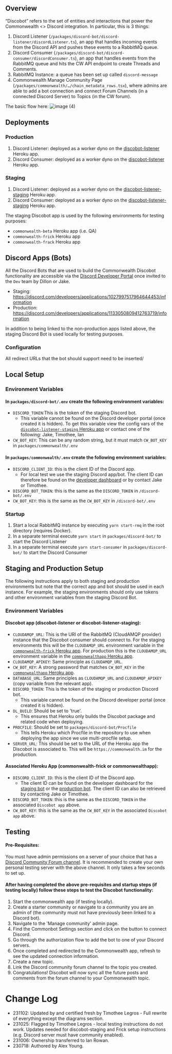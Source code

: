 ## Overview

“Discobot” refers to the set of entities and interactions that power the Commonwealth <> Discord integration. In particular, this is 3 things:

1. Discord Listener (`/packages/discord-bot/discord-listener/discordListener.ts`), an app that handles incoming events from the Discord API and pushes these events to a RabbitMQ queue.
2. Discord Consumer (`/packages/discord-bot/discord-consumer/discordConsumer.ts`), an app that handles events from the RabbitMQ queue and hits the CW API endpoint to create Threads and Comments.
3. RabbitMQ Instance: a queue has been set up called `discord-message`
4. Commonwealth Manage Community Page (`/packages/commonwealth/…/chain_metadata_rows.tsx`), where admins are able to add a bot connection and connect Forum Channels (in a connected Discord Server) to Topics (in the CW forum).

The basic flow here:
![image (4)](https://github.com/hicommonwealth/commonwealth/assets/31940965/aaf5719a-4ea1-46be-bbbf-3cce55ba7528)

## Deployments

### Production

1. Discord Listener: deployed as a worker dyno on the [discobot-listener](https://dashboard.heroku.com/apps/discobot-listener/resources) Heroku app.
2. Discord Consumer: deployed as a worker dyno on the [discobot-listener](https://dashboard.heroku.com/apps/discobot-listener/resources) Heroku app.

### Staging

1. Discord Listener: deployed as a worker dyno on the [discobot-listener-staging](https://dashboard.heroku.com/apps/discobot-listener-staging/resources) Heroku app.
2. Discord Consumer: deployed as a worker dyno on the [discobot-listener-staging](https://dashboard.heroku.com/apps/discobot-listener-staging/resources) Heroku app.

The staging Discobot app is used by the following environments for testing purposes:
- `commonwealth-beta` Heroku app (i.e. QA)
- `commonwealth-frick` Heroku app
- `commonwealth-frack` Heroku app

## Discord Apps (Bots)

All the Discord Bots that are used to build the Commonwealth Discobot functionality are accessible
via the [Discord Developer Portal](https://discord.com/developers/applications) once invited to the
`Dev` team by Dillon or Jake.

- Staging: https://discord.com/developers/applications/1027997517964644453/information
- Production: https://discord.com/developers/applications/1133050809412763719/information

In addition to being linked to the non-production apps listed above, the staging Discord Bot is used
locally for testing purposes.

### Configuration

All redirect URLs that the bot should support need to be inserted/

## Local Setup

### Environment Variables

#### In `packages/discord-bot/.env` create the following environment variables:

- `DISCORD_TOKEN`:This is the token of the staging Discord bot.
  - This variable cannot be found on the Discord developer portal (once created it is hidden). To get this
  variable view the config vars of the [`discobot-listener-staging` Heroku app](https://dashboard.heroku.com/apps/discobot-listener-staging/settings)
  or contact one of the following: Jake, Timothee, Ian
- `CW_BOT_KEY`: This can be any random string, but it must match `CW_BOT_KEY` in `packages/commonwealth/.env`

#### In `packages/commonwealth/.env` create the following environment variables:

- `DISCORD_CLIENT_ID`: this is the client ID of the Discord app.
  - For local test we use the staging Discord app/bot. The client ID can therefore be found on the [developer dashboard](https://discord.com/developers/applications/1027997517964644453/oauth2/general)
  or by contact Jake or Timothee.
- `DISCORD_BOT_TOKEN`: this is the same as the `DISCORD_TOKEN` in `/discord-bot/.env`
- `CW_BOT_KEY`: this is the same as the `CW_BOT_KEY` in `/discord-bot/.env`

### Startup

1. Start a local RabbitMQ instance by executing `yarn start-rmq` in the root directory (requires Docker).
2. In a separate terminal execute `yarn start` in `packages/discord-bot/` to start the Discord Listener
3. In a separate terminal execute `yarn start-consumer` in `packages/discord-bot/` to start the Discord Consumer

## Staging and Production Setup

The following instructions apply to both staging and production environments but note that
the correct app and bot should be used in each instance. For example, the staging environments
should only use tokens and other environment variables from the staging Discord Bot.

### Environment Variables

#### Discobot app (discobot-listener or discobot-listener-staging):

- `CLOUDAMQP_URL`: This is the URI of the RabbitMQ (CloudAMQP provider) instance that the Discobot consumer should
connect to. For the staging environments this will be the `CLOUDAMQP_URL` environment variable in the
[`commonwealth-frick` Heroku app](https://dashboard.heroku.com/apps/commonwealth-frick/settings). For production this is
the `CLOUDAMQP_URL` environment variable in the [`commonwealthapp` Heroku app](https://dashboard.heroku.com/apps/commonwealth-beta/settings).
- `CLOUDAMQP_APIKEY`: Same principle as `CLOUDAMQP_URL`.
- `CW_BOT_KEY`: A strong password that matches `CW_BOT_KEY` in the [`commonwealthapp` Heroku app](https://dashboard.heroku.com/apps/commonwealth-beta/settings).
- `DATABASE_URL`: Same principles as `CLOUDAMQP_URL` and `CLOUDAMQP_APIKEY` (copy variable from the relevant app).
- `DISCORD_TOKEN`: This is the token of the staging or production Discord bot.
  - This variable cannot be found on the Discord developer portal (once created it is hidden).
- `DL_BUILD`: Should be set to 'true'.
  - This ensures that Heroku only builds the Discobot package and related code when deploying.
- `PROCFILE`: Should be set to `packages/discord-bot/Procfile`
  - This tells Heroku which Procfile in the repository to use when deploying the app since we use multi-procfile setup.
- `SERVER_URL`: This should be set to the URL of the Heroku app the Discobot is associated to. This will be
`https://commonwealth.im` for the production.

#### Associated Heroku App (commonwealth-frick or commonwealthapp):

- `DISCORD_CLIENT_ID`: this is the client ID of the Discord app.
    - The client ID can be found on the developer dashboard for the [staging bot](https://discord.com/developers/applications/1027997517964644453/oauth2/general)
      or the [production bot](https://discord.com/developers/applications/1133050809412763719/oauth2/general).
  The client ID can also be retrieved by contacting Jake or Timothee.
- `DISCORD_BOT_TOKEN`: this is the same as the `DISCORD_TOKEN` in the associated `Discobot app` above.
- `CW_BOT_KEY`: this is the same as the `CW_BOT_KEY` in the associated `Discobot app` above.

## Testing

#### Pre-Requisites:
You must have admin permissions on a server of your choice that has a [Discord Community Forum channel](https://support.discord.com/hc/en-us/articles/6208479917079-Forum-Channels-FAQ).
It is recommended to create your own personal testing server with the above channel. It only takes a few seconds to set up.

#### After having completed the above pre-requisites and startup steps (if testing locally) follow these steps to test the Discobot functionality:

1. Start the commonwealth app (if testing locally).
2. Create a starter community or navigate to a community you are an admin of (the community must not have previously
   been linked to a Discord bot).
3. Navigate to the 'Manage community' admin page.
4. Find the Commonbot Settings section and click on the button to connect Discord.
5. Go through the authorization flow to add the bot to one of your Discord servers.
6. Once completed and redirected to the Commonwealth app, refresh to see the updated connection information.
7. Create a new topic.
8. Link the Discord community forum channel to the topic you created.
9. Congratulations! Discobot will now sync all the future posts and comments from the forum channel to your Commonwealth topic.


# Change Log
- 231102: Updated by and certified fresh by Timothee Legros - Full rewrite of everything except the diagrams section.
- 231025: Flagged by Timothee Legros - local testing instructions do not work. Updates needed for discobot-staging 
and Frick setup instructions (e.g. Discord server must have community enabled).
- 231006: Ownership transferred to Ian Rowan.
- 230718: Authored by Alex Young.